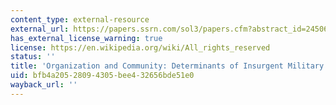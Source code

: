 ```yaml
---
content_type: external-resource
external_url: https://papers.ssrn.com/sol3/papers.cfm?abstract_id=2450654
has_external_license_warning: true
license: https://en.wikipedia.org/wiki/All_rights_reserved
status: ''
title: 'Organization and Community: Determinants of Insurgent Military Effectiveness'
uid: bfb4a205-2809-4305-bee4-32656bde51e0
wayback_url: ''
---
```

